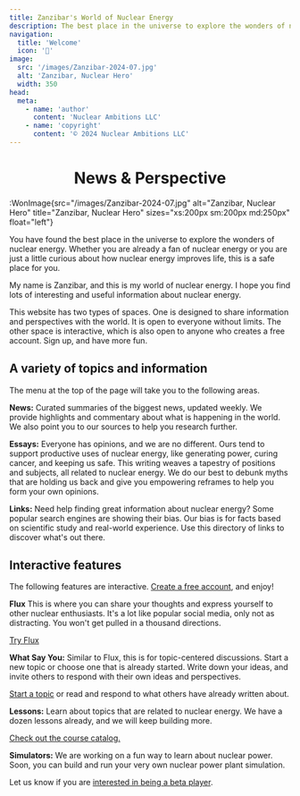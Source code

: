 ```yaml
---
title: Zanzibar's World of Nuclear Energy
description: The best place in the universe to explore the wonders of nuclear energy.
navigation:
  title: 'Welcome'
  icon: '🏡'
image:
  src: '/images/Zanzibar-2024-07.jpg'
  alt: 'Zanzibar, Nuclear Hero'
  width: 350
head:
  meta:
    - name: 'author'
      content: 'Nuclear Ambitions LLC'
    - name: 'copyright'
      content: '© 2024 Nuclear Ambitions LLC'
---
```


<h1 style="text-align: center;">News & Perspective</h1>

:WonImage{src="/images/Zanzibar-2024-07.jpg" alt="Zanzibar, Nuclear Hero" title="Zanzibar, Nuclear Hero" sizes="xs:200px sm:200px md:250px" float="left"}

You have found the best place in the universe to explore the wonders of nuclear energy. Whether you are already a fan of nuclear energy or you are just a little curious about how nuclear energy improves life, this is a safe place for you.

My name is Zanzibar, and this is my world of nuclear energy. I hope you find lots of interesting and useful information about nuclear energy.

This website has two types of spaces. One is designed to share information and perspectives with the world. It is open to everyone without limits. The other space is interactive, which is also open to anyone who creates a free account. Sign up, and have more fun.

## A variety of topics and information

The menu at the top of the page will take you to the following areas.

**News:** Curated summaries of the biggest news, updated weekly. We provide highlights and commentary about what is happening in the world. We also point you to our sources to help you research further.

**Essays:** Everyone has opinions, and we are no different. Ours tend to support productive uses of nuclear energy, like generating power, curing cancer, and keeping us safe. This writing weaves a tapestry of positions and subjects, all related to nuclear energy. We do our best to debunk myths that are holding us back and give you empowering reframes to help you form your own opinions.

**Links:** Need help finding great information about nuclear energy? Some popular search engines are showing their bias. Our bias is for facts based on scientific study and real-world experience. Use this directory of links to discover what's out there.

## Interactive features

The following features are interactive. [Create a free account](https://worldofnuclear.com/auth/sign-in), and enjoy!

**Flux** This is where you can share your thoughts and express yourself to other nuclear enthusiasts. It's a lot like popular social media, only not as distracting. You won't get pulled in a thousand directions.

[Try Flux](https://flux.worldofnuclear.com)

**What Say You:** Similar to Flux, this is for topic-centered discussions. Start a new topic or choose one that is already started. Write down your ideas, and invite others to respond with their own ideas and perspectives.

[Start a topic](https://worldofnuclear.com/wsy) or read and respond to what others have already written about.

**Lessons:** Learn about topics that are related to nuclear energy. We have a dozen lessons already, and we will keep building more.

[Check out the course catalog.](https://worldofnuclear.com/learning)

**Simulators:** We are working on a fun way to learn about nuclear power. Soon, you can build and run your very own nuclear power plant simulation.

Let us know if you are [interested in being a beta player](https://worldofnuclear.com/simulators).
